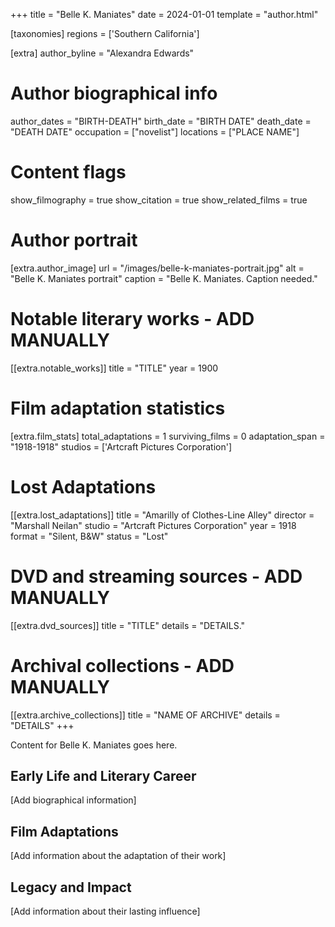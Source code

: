 +++
title = "Belle K. Maniates"
date = 2024-01-01
template = "author.html"

[taxonomies]
regions = ['Southern California']

[extra]
author_byline = "Alexandra Edwards"

# Author biographical info
author_dates = "BIRTH-DEATH"
birth_date = "BIRTH DATE"
death_date = "DEATH DATE"
occupation = ["novelist"]
locations = ["PLACE NAME"]

# Content flags
show_filmography = true
show_citation = true
show_related_films = true

# Author portrait
[extra.author_image]
url = "/images/belle-k-maniates-portrait.jpg"
alt = "Belle K. Maniates portrait"
caption = "Belle K. Maniates. Caption needed."

# Notable literary works - ADD MANUALLY
[[extra.notable_works]]
title = "TITLE"
year = 1900

# Film adaptation statistics
[extra.film_stats]
total_adaptations = 1
surviving_films = 0
adaptation_span = "1918-1918"
studios = ['Artcraft Pictures Corporation']
# Lost Adaptations
[[extra.lost_adaptations]]
title = "Amarilly of Clothes-Line Alley"
director = "Marshall Neilan"
studio = "Artcraft Pictures Corporation"
year = 1918
format = "Silent, B&W"
status = "Lost"


# DVD and streaming sources - ADD MANUALLY
[[extra.dvd_sources]]
title = "TITLE"
details = "DETAILS."

# Archival collections - ADD MANUALLY
[[extra.archive_collections]]
title = "NAME OF ARCHIVE"
details = "DETAILS"
+++

Content for Belle K. Maniates goes here. 

## Early Life and Literary Career

[Add biographical information]

## Film Adaptations

[Add information about the adaptation of their work]

## Legacy and Impact

[Add information about their lasting influence]
